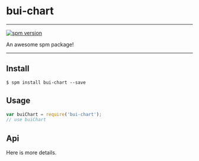 # bui-chart

---

[![spm version](http://spmjs.io/badge/bui-chart)](http://spmjs.io/package/bui-chart)

An awesome spm package!

---

## Install

```
$ spm install bui-chart --save
```

## Usage

```js
var buiChart = require('bui-chart');
// use buiChart
```

## Api

Here is more details.

